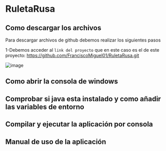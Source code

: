 # RuletaRusa

## Como descargar los archivos
Para descargar archivos de github debemos realizar los siguientes pasos

1-Debemos acceder al `link del proyecto` que en este caso es el de este proyecto: https://github.com/FranciscoMiguel01/RuletaRusa.git 

![image](https://user-images.githubusercontent.com/79007014/109847099-1c0ff300-7c4f-11eb-9ac6-f8b0b871759a.png)



## Como abrir la consola de windows

## Comprobar si java esta instalado y como añadir las variables de entorno

## Compilar y ejecutar la aplicación por consola

## Manual de uso de la aplicación
